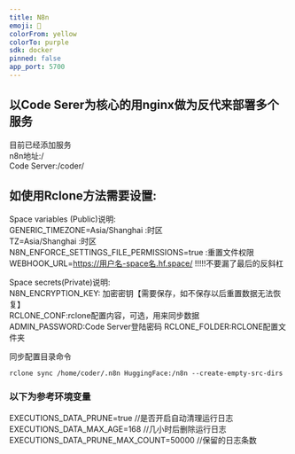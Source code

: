 ```yaml
---
title: N8n
emoji: 🏃
colorFrom: yellow
colorTo: purple
sdk: docker
pinned: false
app_port: 5700
---
```


## 以Code Serer为核心的用nginx做为反代来部署多个服务

目前已经添加服务   
n8n地址:/   
Code Server:/coder/   

## 如使用Rclone方法需要设置:

Space variables (Public)说明:   
GENERIC_TIMEZONE=Asia/Shanghai  :时区   
TZ=Asia/Shanghai   :时区     
N8N_ENFORCE_SETTINGS_FILE_PERMISSIONS=true   :重置文件权限   
WEBHOOK_URL=https://用户名-space名.hf.space/    !!!!!不要漏了最后的反斜杠     

Space secrets(Private)说明:   
N8N_ENCRYPTION_KEY:  加密密钥【需要保存，如不保存以后重置数据无法恢复】   
RCLONE_CONF:rclone配置内容，可选，用来同步数据  
ADMIN_PASSWORD:Code Server登陆密码
RCLONE_FOLDER:RCLONE配置文件夹

同步配置目录命令   

```
rclone sync /home/coder/.n8n HuggingFace:/n8n --create-empty-src-dirs
```

### 以下为参考环境变量

EXECUTIONS_DATA_PRUNE=true     //是否开启自动清理运行日志   
EXECUTIONS_DATA_MAX_AGE=168   //几小时后删除运行日志    
EXECUTIONS_DATA_PRUNE_MAX_COUNT=50000   //保留的日志条数   
